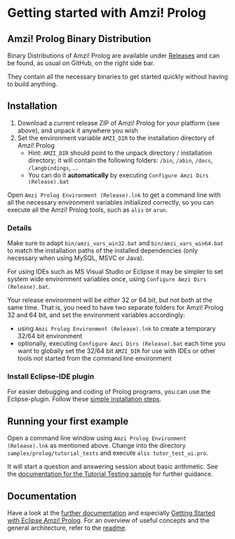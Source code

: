 # Getting started with Amzi! Prolog

## Amzi! Prolog Binary Distribution

Binary Distributions of Amzi! Prolog are available under [Releases](https://github.com/AmziLS/AmziProlog/releases) and can be found, as usual on
GitHub, on the right side bar.

They contain all the necessary binaries to get started quickly without having
to build anything.

## Installation

1. Download a current release ZIP of Amzi! Prolog for your platform (see above), and unpack it anywhere you wish
2. Set the environment variable `AMZI_DIR` to the installation directory of Amzi! Prolog
    * Hint: `AMZI_DIR` should point to the unpack directory / installation directory; it will contain the following folders: `/bin`, `/abin`, `/docs`, `/langbindings`, ...
    * You can do it **automatically** by executing `Configure Amzi Dirs (Release).bat`

Open `Amzi Prolog Environment (Release).lnk` to get a command line with all
the necessary environment variables initialized correctly, so you can execute all the Amzi! Prolog tools, such as `alis` or `arun`.

### Details

Make sure to adapt `bin/amzi_vars_win32.bat` and `bin/amzi_vars_win64.bat` to match
the installation paths of the installed dependencies (only necessary when using
MySQL, MSVC or Java).

For using IDEs such as MS Visual Studio or Eclipse it may be simpler to set
system wide environment variables once, using
`Configure Amzi Dirs (Release).bat`.

Your release environment will be *either* 32 *or* 64 bit, but not both at the same
time. That is, you need to have two separate folders for Amzi! Prolog 32 and 64
bit, and set the environment variables accordingly:
  * using `Amzi Prolog Environment (Release).lnk` to create a temporary 32/64 bit environment
  * optionally, executing `Configure Amzi Dirs (Release).bat` each time you want to globally
set the 32/64 bit `AMZI_DIR` for use with IDEs or other tools not started from the command line environment

### Install Eclipse-IDE plugin

For easier debugging and coding of Prolog programs, you can use the
Eclipse-plugin. Follow these [simple installation steps](eclipse_plugin#install).

## Running your first example

Open a command line window using `Amzi Prolog Environment (Release).lnk` as
mentioned above. Change into the directory `samples/prolog/tutorial_tests`
and execute `alis tutor_test_ui.pro`.

It will start a question and answering session about basic arithmetic.
See the [documentation for the Tutorial Testing sample](samples/prolog/tutorial_tests/doc.html)
for further guidance.

## Documentation

Have a look at the [further documentation](README.md#documentation) and especially [Getting Started with Eclipse Amzi! Prolog](https://www.youtube.com/watch?v=EMxLnn2I9yo).
For an overview of useful concepts and the general architecture, refer to the [readme](README.md).
